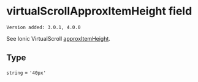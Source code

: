 # virtualScrollApproxItemHeight field

`Version added: 3.0.1, 4.0.0`

See Ionic VirtualScroll [approxItemHeight](https://ionicframework.com/docs/api/components/virtual-scroll/VirtualScroll/).

## Type

`string` = `'40px'`
